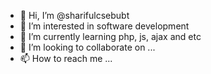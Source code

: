 - 👋 Hi, I’m @sharifulcsebubt
- 👀 I’m interested in software development
- 🌱 I’m currently learning php, js, ajax and etc
- 💞️ I’m looking to collaborate on ...
- 📫 How to reach me ...

<!---
sharifulcsebubt/sharifulcsebubt is a ✨ special ✨ repository because its `README.md` (this file) appears on your GitHub profile.
You can click the Preview link to take a look at your changes.
--->
